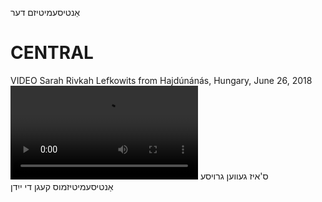 אַנטיסעמיטיזם
דער

CENTRAL
========

VIDEO Sarah Rivkah Lefkowits from Hajdúnánás, Hungary, June 26, 2018
![](https://ia801500.us.archive.org/3/items/SarahRivkahLefkowitsLexicon/s'iz%20geven%20groyse%20antisemitizmus%20kegn%20di%20yidn%20-%20Sarah%20Rivkah%20Lefkowits.mp4)
ס'איז געווען גרויסע אַנטיסעמיטיזמוס קעגן די ייִדן